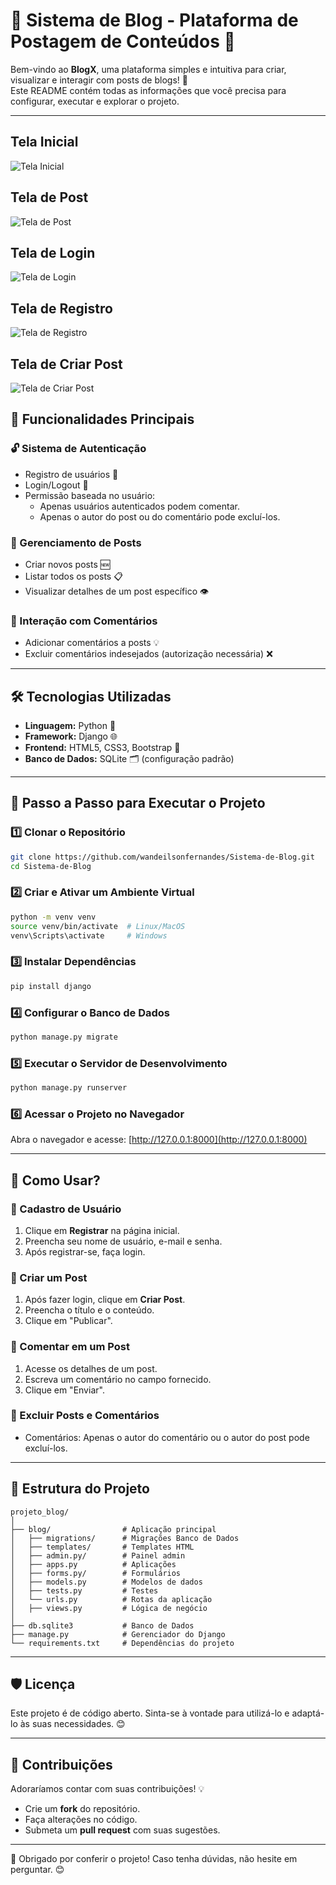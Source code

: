 # 📖 Sistema de Blog - Plataforma de Postagem de Conteúdos 📖

Bem-vindo ao **BlogX**, uma plataforma simples e intuitiva para criar, visualizar e interagir com posts de blogs! 🚀  
Este README contém todas as informações que você precisa para configurar, executar e explorar o projeto.

---
## Tela Inicial
![Tela Inicial](https://i.imgur.com/A5fCINY.png)
## Tela de Post 
![Tela de Post](https://i.imgur.com/AlUgGMw.png)
## Tela de Login
 ![Tela de Login](https://i.imgur.com/LeERK2s.png)
## Tela de Registro
![Tela de Registro](https://i.imgur.com/egCu7we.png)
## Tela de Criar Post
![Tela de Criar Post](https://i.imgur.com/Kds50hA.png)


## 🎯 Funcionalidades Principais
### 🔓 Sistema de Autenticação
- Registro de usuários 📝
- Login/Logout 🔐
- Permissão baseada no usuário:
  - Apenas usuários autenticados podem comentar.
  - Apenas o autor do post ou do comentário pode excluí-los.

### 📝 Gerenciamento de Posts
- Criar novos posts 🆕
- Listar todos os posts 📋
- Visualizar detalhes de um post específico 👁️

### 💬 Interação com Comentários
- Adicionar comentários a posts 💡
- Excluir comentários indesejados (autorização necessária) ❌

---

## 🛠️ Tecnologias Utilizadas
- **Linguagem:** Python 🐍
- **Framework:** Django 🌐
- **Frontend:** HTML5, CSS3, Bootstrap 🎨
- **Banco de Dados:** SQLite 🗂️ (configuração padrão)

---

## 🚀 Passo a Passo para Executar o Projeto
### 1️⃣ Clonar o Repositório
```bash
git clone https://github.com/wandeilsonfernandes/Sistema-de-Blog.git
cd Sistema-de-Blog
```

### 2️⃣ Criar e Ativar um Ambiente Virtual
```bash
python -m venv venv
source venv/bin/activate  # Linux/MacOS
venv\Scripts\activate     # Windows
```

### 3️⃣ Instalar Dependências
```bash
pip install django
```

### 4️⃣ Configurar o Banco de Dados
```bash
python manage.py migrate
```

### 5️⃣ Executar o Servidor de Desenvolvimento
```bash
python manage.py runserver
```

### 6️⃣ Acessar o Projeto no Navegador
Abra o navegador e acesse: [http://127.0.0.1:8000](http://127.0.0.1:8000)

---

## 🌟 Como Usar?
### 🔹 Cadastro de Usuário
1. Clique em **Registrar** na página inicial.
2. Preencha seu nome de usuário, e-mail e senha.
3. Após registrar-se, faça login.

### 🔹 Criar um Post
1. Após fazer login, clique em **Criar Post**.
2. Preencha o título e o conteúdo.
3. Clique em "Publicar".

### 🔹 Comentar em um Post
1. Acesse os detalhes de um post.
2. Escreva um comentário no campo fornecido.
3. Clique em "Enviar".

### 🔹 Excluir Posts e Comentários
- Comentários: Apenas o autor do comentário ou o autor do post pode excluí-los.

---

## 🧩 Estrutura do Projeto
```
projeto_blog/
│
├── blog/                # Aplicação principal
│   ├── migrations/      # Migrações Banco de Dados
│   ├── templates/       # Templates HTML
│   ├── admin.py/        # Painel admin
│   ├── apps.py          # Aplicações
│   ├── forms.py/        # Formulários
│   ├── models.py        # Modelos de dados
│   ├── tests.py         # Testes
│   └── urls.py          # Rotas da aplicação
│   ├── views.py         # Lógica de negócio
│
├── db.sqlite3           # Banco de Dados
├── manage.py            # Gerenciador do Django
└── requirements.txt     # Dependências do projeto
```

---

## 🛡️ Licença
Este projeto é de código aberto. Sinta-se à vontade para utilizá-lo e adaptá-lo às suas necessidades. 😊

---

## 🤝 Contribuições
Adoraríamos contar com suas contribuições! 💡  
- Crie um **fork** do repositório.
- Faça alterações no código.
- Submeta um **pull request** com suas sugestões.

---

🎉 Obrigado por conferir o projeto! Caso tenha dúvidas, não hesite em perguntar. 😊

